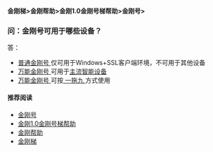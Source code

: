 #### 金刚梯>金刚帮助>金刚1.0金刚号梯帮助>金刚号>
### 问：金刚号可用于哪些设备？

答：

- [ 普通金刚号 ](https://a2zitpro.github.io/web/singlepurposekkid)仅可用于Windows+SSL客户端环境，不可用于其他设备
- [ 万能金刚号 ](https://a2zitpro.github.io/web/multipurposekkid)可用于[主流智能设备](https://a2zitpro.github.io/web/multipurposekkid)
- [ 万能金刚号 ](https://a2zitpro.github.io/web/multipurposekkid)可按[ 一拖九 ](https://a2zitpro.github.io/web/onefornine)方式使用

#### 推荐阅读

- [金刚号](https://a2zitpro.github.io/web/list_kkid)
- [金刚1.0金刚号梯帮助](https://a2zitpro.github.io/web/list_helpkkvpn1.0)
- [金刚帮助](https://a2zitpro.github.io/web/list_helpkkvpn)
- [金刚梯](https://a2zitpro.github.io/web/dlb)
